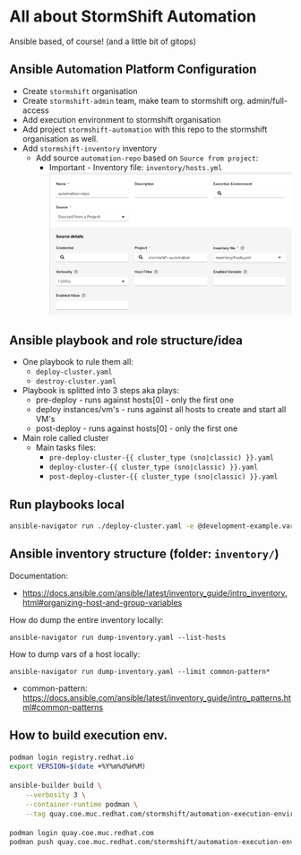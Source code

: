 # All about StormShift Automation

Ansible based, of course!
(and a little bit of gitops)

## Ansible Automation Platform Configuration

 * Create `stormshift` organisation
 * Create `stormshift-admin` team, make team to stormshift org. admin/full-access
 * Add execution environment to stormshift organisation
 * Add project `stormshift-automation` with this repo to the stormshift organisation as well.
 * Add `stormshift-inventory` inventory
    * Add source `automation-repo` based on `Source from project`:
        * Important - Inventory file: `inventory/hosts.yml`
        ![aap-inventory-source-repo.png](media-asset/aap-inventory-source-repo.png)

## Ansible playbook and role structure/idea

 * One playbook to rule them all:
    * `deploy-cluster.yaml`
    * `destroy-cluster.yaml`
 * Playbook is splitted into 3 steps aka plays:
    * pre-deploy - runs against hosts[0] - only the first one
    * deploy instances/vm's - runs against all hosts to create and start all VM's
    * post-deploy - runs against hosts[0] - only the first one
 * Main role called cluster
   * Main tasks files:
      * `pre-deploy-cluster-{{ cluster_type (sno|classic) }}.yaml`
      * `deploy-cluster-{{ cluster_type (sno|classic) }}.yaml`
      * `post-deploy-cluster-{{ cluster_type (sno|classic) }}.yaml`

## Run playbooks local

```bash
ansible-navigator run ./deploy-cluster.yaml -e @development-example.vars  -v
```

## Ansible inventory structure (folder: `inventory/`)

Documentation:
 * <https://docs.ansible.com/ansible/latest/inventory_guide/intro_inventory.html#organizing-host-and-group-variables>

How do dump the entire inventory locally:

```
ansible-navigator run dump-inventory.yaml --list-hosts
```

How to dump vars of a host locally:

```
ansible-navigator run dump-inventory.yaml --limit common-pattern*
```

* common-pattern: https://docs.ansible.com/ansible/latest/inventory_guide/intro_patterns.html#common-patterns

## How to build execution env.

```bash
podman login registry.redhat.io
export VERSION=$(date +%Y%m%d%H%M)

ansible-builder build \
    --verbosity 3 \
    --container-runtime podman \
    --tag quay.coe.muc.redhat.com/stormshift/automation-execution-environment:$VERSION

podman login quay.coe.muc.redhat.com
podman push quay.coe.muc.redhat.com/stormshift/automation-execution-environment:$VERSION
```
